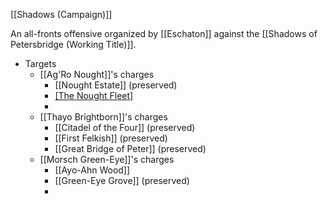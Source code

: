 [[Shadows (Campaign)]]

An all-fronts offensive organized by [[Eschaton]] against the [[Shadows of Petersbridge (Working Title)]].

* Targets
	* [[Ag'Ro Nought]]'s charges
		* [[Nought Estate]] (preserved)
		* [[The Nought Fleet]](destroyed)
		* 
	* [[Thayo Brightborn]]'s charges
		* [[Citadel of the Four]] (preserved)
		* [[First Felkish]] (preserved)
		* [[Great Bridge of Peter]] (preserved)
	* [[Morsch Green-Eye]]'s charges
		* [[Ayo-Ahn Wood]] 
		* [[Green-Eye Grove]] (preserved)
		* 